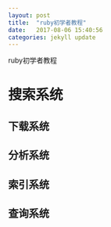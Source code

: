 ```yaml
---
layout: post
title:  "ruby初学者教程"
date:   2017-08-06 15:40:56
categories: jekyll update
---
```

ruby初学者教程

# 搜索系统

## 下载系统

## 分析系统

## 索引系统

## 查询系统
